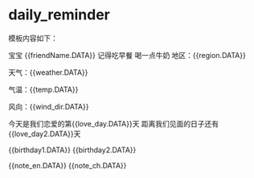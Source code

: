 # daily_reminder

模板内容如下：

宝宝 {{friendName.DATA}} 
记得吃早餐 喝一点牛奶
地区：{{region.DATA}} 

天气：{{weather.DATA}} 

气温：{{temp.DATA}} 

风向：{{wind_dir.DATA}} 

今天是我们恋爱的第{{love_day.DATA}}天 
距离我们见面的日子还有{{love_day2.DATA}}天 

{{birthday1.DATA}} 
{{birthday2.DATA}}

{{note_en.DATA}} 
{{note_ch.DATA}}

